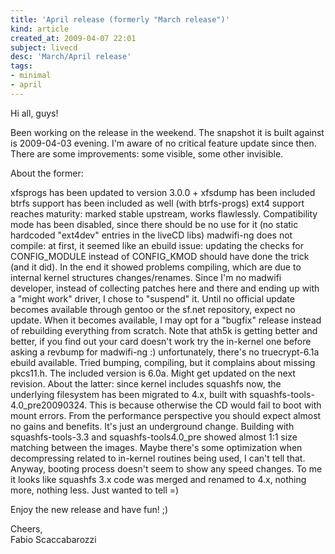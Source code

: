 ```yaml
---
title: 'April release (formerly "March release")'
kind: article
created_at: 2009-04-07 22:01
subject: livecd
desc: 'March/April release'
tags:
- minimal
- april
---
```

Hi all, guys!

Been working on the release in the weekend. The snapshot it is built against is 2009-04-03 evening. I'm aware of no critical feature update since then.
There are some improvements: some visible, some other invisible.

<!--MORE-->

About the former:

xfsprogs has been updated to version 3.0.0 + xfsdump has been included
btrfs support has been included as well (with btrfs-progs)
ext4 support reaches maturity: marked stable upstream, works flawlessly. Compatibility mode has been disabled, since there should be no use for it (no static hardcoded "ext4dev" entries in the liveCD libs)
madwifi-ng does not compile: at first, it seemed like an ebuild issue: updating the checks for CONFIG_MODULE instead of CONFIG_KMOD should have done the trick (and it did). In the end it showed problems compiling, which are due to internal kernel structures changes/renames. Since I'm no madwifi developer, instead of collecting patches here and there and ending up with a "might work" driver, I chose to "suspend" it. Until no official update becomes available through gentoo or the sf.net repository, expect no update. When it becomes available, I may opt for a "bugfix" release instead of rebuilding everything from scratch. Note that ath5k is getting better and better, if you find out your card doesn't work try the in-kernel one before asking a revbump for madwifi-ng :)
unfortunately, there's no truecrypt-6.1a ebuild available. Tried bumping, compiling, but it complains about missing pkcs11.h. The included version is 6.0a. Might get updated on the next revision.
About the latter: since kernel includes squashfs now, the underlying filesystem has been migrated to 4.x, built with squashfs-tools-4.0_pre20090324. This is because otherwise the CD would fail to boot with mount errors. From the performance perspective you should expect almost no gains and benefits. It's just an underground change. Building with squashfs-tools-3.3 and squashfs-tools4.0_pre showed almost 1:1 size matching between the images. Maybe there's some optimization when decompressing related to in-kernel routines being used, I can't tell that. Anyway, booting process doesn't seem to show any speed changes. To me it looks like squashfs 3.x code was merged and renamed to 4.x, nothing more, nothing less. Just wanted to tell =)

Enjoy the new release and have fun! ;)

Cheers,  
Fabio Scaccabarozzi
